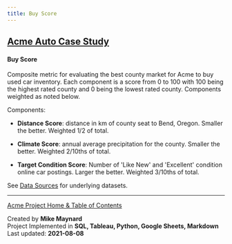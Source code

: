 ```yaml
---
title: Buy Score
---
```

## [Acme Auto Case Study](/capstone/)

#### Buy Score

Composite metric for evaluating the best county market for Acme to buy used car inventory. Each component is a score from 0 to 100 with 100 being the highest rated county and 0 being the lowest rated county. Components weighted as noted below.

Components:


  * **Distance Score**: distance in km of county seat to Bend, Oregon. Smaller the better. Weighted 1/2 of total.

  * **Climate Score**: annual average precipitation for the county.  Smaller the better. Weighted 2/10ths of total.

  * **Target Condition Score**: Number of 'Like New' and 'Excellent' condition online car postings. Larger the better. Weighted 3/10ths of total. 

See [Data Sources](data.html) for underlying datasets.  

<HR>

[Acme Project Home & Table of Contents](/capstone/)  

Created by **Mike Maynard**<BR>
Project Implemented in **SQL, Tableau, Python, Google Sheets, Markdown**<BR>
Last updated:  **2021-08-08**
